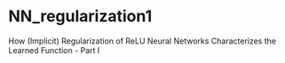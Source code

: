 # NN_regularization1
How (Implicit) Regularization of ReLU Neural Networks Characterizes the Learned Function - Part I
